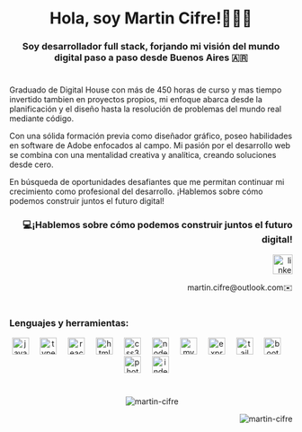 <h1 align="center">Hola, soy Martin Cifre!👩🏻‍🦲</h1>
<h3 align="center">Soy desarrollador full stack, forjando mi visión del mundo digital paso a paso desde Buenos Aires 🇦🇷</h3>
<h1></h1>
<p>Graduado de Digital House con más de 450 horas de curso y mas tiempo invertido tambien en proyectos propios, mi enfoque abarca desde la planificación y el diseño hasta la resolución de problemas del mundo real mediante código.

Con una sólida formación previa como diseñador gráfico, poseo habilidades en software de Adobe enfocados al campo. Mi pasión por el desarrollo web se combina con una mentalidad creativa y analítica, creando soluciones desde cero.

En búsqueda de oportunidades desafiantes que me permitan continuar mi crecimiento como profesional del desarrollo. ¡Hablemos sobre cómo podemos construir juntos el futuro digital!</p>
<h3 align="right">💻¡Hablemos sobre cómo podemos construir juntos el futuro digital! </h3>



<div align="right">
  <a href="https://www.linkedin.com/in/martin-rodriguez-cifre/" target="_blank">
    <img src="https://img.shields.io/static/v1?message=LinkedIn&logo=linkedin&label=&color=0077B5&logoColor=white&labelColor=&style=for-the-badge" height="35" alt="linkedin logo"  />
  </a>
</div>
<p align="right"> martin.cifre@outlook.com✉️ </p>
<h1></h1>

<!--- <p align="left"> <a href="https://github.com/ryo-ma/github-profile-trophy"><img src="https://github-profile-trophy.vercel.app/?username=martin-cifre" alt="martin-cifre" /></a> </p> --->

<h3 align="left">Lenguajes y herramientas:</h3>
<div align="center">
  <img src="https://cdn.jsdelivr.net/gh/devicons/devicon/icons/javascript/javascript-original.svg" height="30" alt="javascript logo"  />
  <img width="12" />
  <img src="https://cdn.jsdelivr.net/gh/devicons/devicon/icons/typescript/typescript-original.svg" height="30" alt="typescript logo"  />
  <img width="12" />
  <img src="https://cdn.jsdelivr.net/gh/devicons/devicon/icons/react/react-original.svg" height="30" alt="react logo"  />
  <img width="12" />
  <img src="https://cdn.jsdelivr.net/gh/devicons/devicon/icons/html5/html5-original.svg" height="30" alt="html5 logo"  />
  <img width="12" />
  <img src="https://cdn.jsdelivr.net/gh/devicons/devicon/icons/css3/css3-original.svg" height="30" alt="css3 logo"  />
  <img width="12" />
  <img src="https://cdn.jsdelivr.net/gh/devicons/devicon/icons/nodejs/nodejs-original.svg" height="30" alt="nodejs logo"  />
  <img width="12" />
  <img src="https://cdn.jsdelivr.net/gh/devicons/devicon/icons/mysql/mysql-original.svg" height="30" alt="mysql logo"  />
  <img width="12" />
  <img src="https://cdn.jsdelivr.net/gh/devicons/devicon/icons/express/express-original.svg" height="30" alt="express logo"  />
  <img width="12" />
  <img src="https://cdn.jsdelivr.net/gh/devicons/devicon/icons/tailwindcss/tailwindcss-plain.svg" height="30" alt="tailwindcss logo"  />
  <img width="12" />
  <img src="https://cdn.jsdelivr.net/gh/devicons/devicon/icons/bootstrap/bootstrap-original.svg" height="30" alt="bootstrap logo"  />
  <img width="12" />
  <img src="https://profilinator.rishav.dev/skills-assets/photoshop-plain.svg" height="30" alt="photoshop logo"  />
  <img width="12" />
  <img src="https://profilinator.rishav.dev/skills-assets/adobeindesign.svg" height="30" alt="indesign logo"  />
  <img width="12" />

</div>
<h1></h1>
<p align="center" >&nbsp;<img src="https://github-readme-stats.vercel.app/api?username=martin-cifre&show_icons=true&locale=es" alt="martin-cifre" /></p>
<p align="right"> <img src="https://komarev.com/ghpvc/?username=martin-cifre&label=Profile%20views&color=0e75b6&style=flat" alt="martin-cifre" /> </p>

<!---
- 👋 Hi, I’m @Martin-Cifre
- 👀 I’m interested in ...
- 🌱 I’m currently learning ...
- 💞️ I’m looking to collaborate on ...
- 📫 How to reach me ...
- 😄 Pronouns: ...
- ⚡ Fun fact: ...


Martin-Cifre/Martin-Cifre is a ✨ special ✨ repository because its `README.md` (this file) appears on your GitHub profile.
You can click the Preview link to take a look at your changes.
--->
